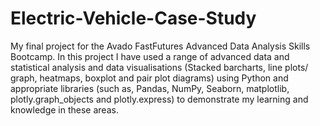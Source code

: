 # Electric-Vehicle-Case-Study
My final project for the Avado FastFutures Advanced Data Analysis Skills Bootcamp. In this project I have used a range of advanced data and statistical analysis and data visualisations (Stacked barcharts, line plots/ graph, heatmaps, boxplot and pair plot diagrams) using Python and appropriate libraries (such as, Pandas, NumPy, Seaborn, matplotlib, plotly.graph_objects and plotly.express) to demonstrate my learning and knowledge in these areas.
